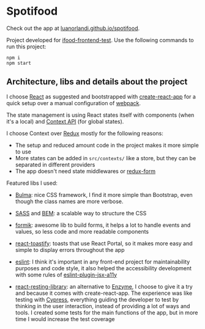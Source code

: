 # Spotifood

Check out the app at [luanorlandi.github.io/spotifood](https://luanorlandi.github.io/spotifood/).

Project developed for [ifood-frontend-test](https://github.com/ifood/ifood-frontend-test). Use the following commands to run this project:

```
npm i
npm start
```

## Architecture, libs and details about the project

I choose [React](https://reactjs.org/) as suggested and bootstrapped with [create-react-app](https://github.com/facebook/create-react-app) for a quick setup over a manual configuration of [webpack](https://webpack.js.org/).

The state management is using React states itself with components (when it's a local) and [Context API](https://reactjs.org/docs/context.html) (for global states).

I choose Context over [Redux](https://redux.js.org/) mostly for the following reasons:

- The setup and reduced amount code in the project makes it more simple to use
- More states can be added in `src/contexts/` like a store, but they can be separated in different providers
- The app doesn't need state middlewares or [redux-form](https://redux-form.com/)

Featured libs I used:

- [Bulma](https://bulma.io/): nice CSS framework, I find it more simple than Bootstrap, even though the class names are more verbose.

- [SASS](https://sass-lang.com/guide) and [BEM](http://getbem.com/introduction/): a scalable way to structure the CSS

- [formik](https://github.com/jaredpalmer/formik): awesome lib to build forms, it helps a lot to handle events and values, so less code and more readable components

- [react-toastify](https://github.com/fkhadra/react-toastify): toasts that use React Portal, so it makes more easy and simple to display errors throughout the app

- [eslint](https://eslint.org/): I think it's important in any front-end project for maintainability purposes and code style, it also helped the accessibility development with some rules of [eslint-plugin-jsx-a11y](https://www.npmjs.com/package/eslint-plugin-jsx-a11y)

- [react-resting-library](https://testing-library.com/): an alternative to [Enzyme](https://github.com/airbnb/enzyme), I choose to give it a try and because it comes with create-react-app. The experience was like testing with [Cypress](https://www.cypress.io/), everything guiding the developer to test by thinking in the user interaction, instead of providing a lot of ways and tools. I created some tests for the main functions of the app, but in more time I would increase the test coverage
